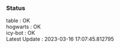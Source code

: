 ### Status


table : OK  
hogwarts : OK  
icy-bot : OK  
Latest Update : 2023-03-16 17:07:45.812795
